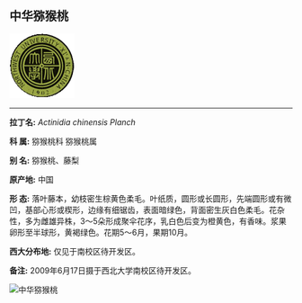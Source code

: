 ## 中华猕猴桃

![西北大学校园网络植物志](JPG/nwu.gif)

---

**拉丁名:**  _Actinidia chinensis Planch_

**科 属:** 猕猴桃科 猕猴桃属

**别 名:** 猕猴桃、藤梨

**原产地:** 中国

**形  态:** 落叶藤本，幼枝密生棕黄色柔毛。叶纸质，圆形或长圆形，先端圆形或有微凹，基部心形或楔形，边缘有细锯齿，表面暗绿色，背面密生灰白色柔毛。花杂性，多为雌雄异株，3～5朵形成聚伞花序，乳白色后变为橙黄色，有香味。浆果卵形至半球形，黄褐绿色。花期5～6月，果期10月。

**西大分布地:** 仅见于南校区待开发区。

**备注:** 2009年6月17日摄于西北大学南校区待开发区。

![中华猕猴桃]() 


